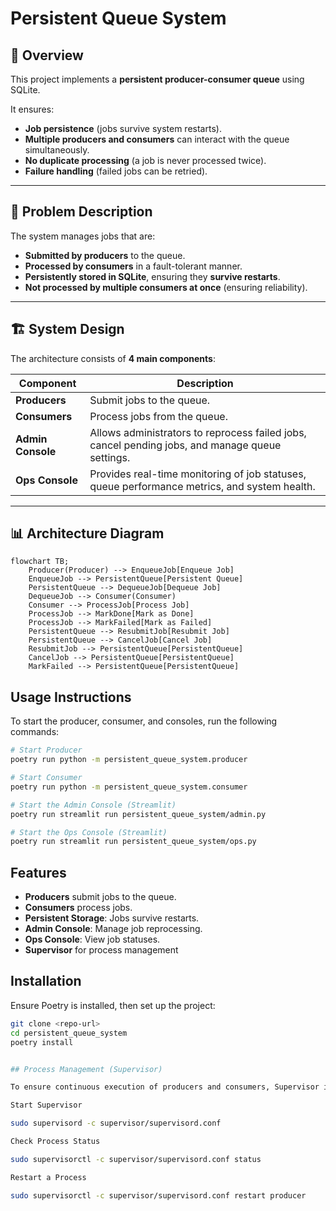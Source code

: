 # Persistent Queue System

## 📀 Overview

This project implements a **persistent producer-consumer queue** using SQLite.

It ensures:

- **Job persistence** (jobs survive system restarts).
- **Multiple producers and consumers** can interact with the queue simultaneously.
- **No duplicate processing** (a job is never processed twice).
- **Failure handling** (failed jobs can be retried).

---

## 🎯 **Problem Description**

The system manages jobs that are:
- **Submitted by producers** to the queue.
- **Processed by consumers** in a fault-tolerant manner.
- **Persistently stored in SQLite**, ensuring they **survive restarts**.
- **Not processed by multiple consumers at once** (ensuring reliability).

---

## 🏗 **System Design**
The architecture consists of **4 main components**:

| **Component**   | **Description** |
|---------------|--------------------------------|
| **Producers** | Submit jobs to the queue. |
| **Consumers** | Process jobs from the queue. |
| **Admin Console** | Allows administrators to reprocess failed jobs, cancel pending jobs, and manage queue settings. |
| **Ops Console** | Provides real-time monitoring of job statuses, queue performance metrics, and system health. |

---

## 📊 **Architecture Diagram**

```mermaid
flowchart TB;
    Producer(Producer) --> EnqueueJob[Enqueue Job]
    EnqueueJob --> PersistentQueue[Persistent Queue]
    PersistentQueue --> DequeueJob[Dequeue Job]
    DequeueJob --> Consumer(Consumer)
    Consumer --> ProcessJob[Process Job]
    ProcessJob --> MarkDone[Mark as Done]
    ProcessJob --> MarkFailed[Mark as Failed]
    PersistentQueue --> ResubmitJob[Resubmit Job]
    PersistentQueue --> CancelJob[Cancel Job]
    ResubmitJob --> PersistentQueue[PersistentQueue]
    CancelJob --> PersistentQueue[PersistentQueue]
    MarkFailed --> PersistentQueue[PersistentQueue]
```


## Usage Instructions

To start the producer, consumer, and consoles, run the following commands:

```bash
# Start Producer
poetry run python -m persistent_queue_system.producer

# Start Consumer
poetry run python -m persistent_queue_system.consumer

# Start the Admin Console (Streamlit)
poetry run streamlit run persistent_queue_system/admin.py

# Start the Ops Console (Streamlit)
poetry run streamlit run persistent_queue_system/ops.py

```


## Features
- **Producers** submit jobs to the queue.
- **Consumers** process jobs.
- **Persistent Storage**: Jobs survive restarts.
- **Admin Console**: Manage job reprocessing.
- **Ops Console**: View job statuses.
- **Supervisor** for process management

## Installation

Ensure Poetry is installed, then set up the project:

```bash
git clone <repo-url>
cd persistent_queue_system
poetry install


## Process Management (Supervisor)

To ensure continuous execution of producers and consumers, Supervisor is used.

Start Supervisor

sudo supervisord -c supervisor/supervisord.conf

Check Process Status

sudo supervisorctl -c supervisor/supervisord.conf status

Restart a Process

sudo supervisorctl -c supervisor/supervisord.conf restart producer

